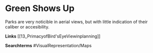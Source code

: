 # Green Shows Up 

Parks are very noticible in aerial views, but with little indication of their caliber or accesibility. 

**Links**
[[13_PrimacyofBird'sEyeViewinplanning]]

**Searchterms**
#VisualRepresentation/Maps 

